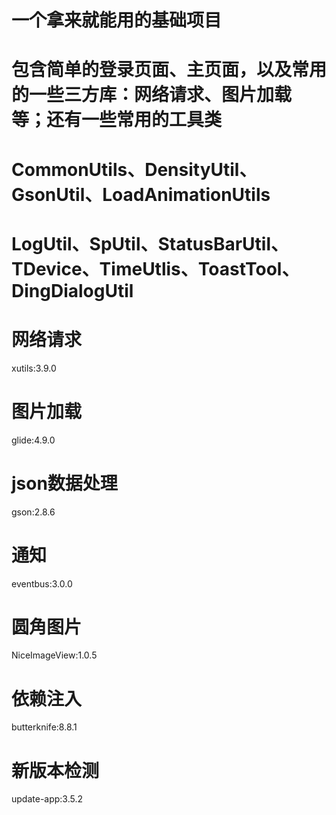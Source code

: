 # 一个拿来就能用的基础项目
# 包含简单的登录页面、主页面，以及常用的一些三方库：网络请求、图片加载 等；还有一些常用的工具类
#
# CommonUtils、DensityUtil、GsonUtil、LoadAnimationUtils
# LogUtil、SpUtil、StatusBarUtil、TDevice、TimeUtlis、ToastTool、DingDialogUtil


# 网络请求
xutils:3.9.0

# 图片加载
glide:4.9.0

# json数据处理
gson:2.8.6

# 通知
eventbus:3.0.0

# 圆角图片
NiceImageView:1.0.5

# 依赖注入
butterknife:8.8.1

# 新版本检测
update-app:3.5.2